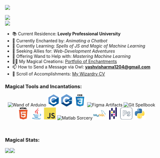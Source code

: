 <!-- Ghibli-inspired README -->

<img src="Ghibli_Header.png">

![](https://komarev.com/ghpvc/?username=yashvisharma1204&color=yellow)<br>
![](https://github-profile-trophy.vercel.app/?username=yashvisharma1204&no-bg=true&theme=onedark)
<br>

- 📚 Current Residence: **Lovely Professional University**
- 🔭 Currently Enchanted by: *Animating a Chatbot*
- 🌱 Currently Learning: *Spells of JS and Magic of Machine Learning*
- 👯 Seeking Allies for: *Web-Development Adventures*
- 🤝 Offering Wand to Help with: *Mastering Machine Learning*
- 👨‍💻 My Magical Creations: [Portfolio of Enchantments](https://yashvisharma1204.github.io/Portfolio/)
- 📫 How to Send a Message via Owl: **yashvisharma1204@gmail.com**
- 📄 Scroll of Accomplishments: [My Wizardry CV](https://yashvicv.tiiny.site)

<h3 align="left">Magical Tools and Incantations:</h3>
<p align="center"> <img src="https://cdn.worldvectorlogo.com/logos/arduino-1.svg" alt="Wand of Arduino" width="40" height="40"/> <img src="https://raw.githubusercontent.com/devicons/devicon/master/icons/c/c-original.svg" alt="Casting C" width="40" height="40"/>  <img src="https://raw.githubusercontent.com/devicons/devicon/master/icons/cplusplus/cplusplus-original.svg" alt="C++ Enchantment" width="40" height="40"/>  <img src="https://raw.githubusercontent.com/devicons/devicon/master/icons/css3/css3-original-wordmark.svg" alt="Casting CSS" width="40" height="40"/>  <img src="https://www.vectorlogo.zone/logos/figma/figma-icon.svg" alt="Figma Artifacts" width="40" height="40"/>  <img src="https://www.vectorlogo.zone/logos/git-scm/git-scm-icon.svg" alt="Git Spellbook" width="40" height="40"/>  <img src="https://raw.githubusercontent.com/devicons/devicon/master/icons/html5/html5-original-wordmark.svg" alt="HTML5 Enchantment" width="40" height="40"/>  <img src="https://raw.githubusercontent.com/devicons/devicon/master/icons/java/java-original.svg" alt="Java Incantation" width="40" height="40"/>  <img src="https://raw.githubusercontent.com/devicons/devicon/master/icons/javascript/javascript-original.svg" alt="JavaScript Magic" width="40" height="40"/>  <img src="https://upload.wikimedia.org/wikipedia/commons/2/21/Matlab_Logo.png" alt="Matlab Sorcery" width="40" height="40"/>  <img src="https://raw.githubusercontent.com/devicons/devicon/master/icons/mysql/mysql-original-wordmark.svg" alt="MySQL Potions" width="40" height="40"/>  <img src="https://raw.githubusercontent.com/devicons/devicon/2ae2a900d2f041da66e950e4d48052658d850630/icons/pandas/pandas-original.svg" alt="Pandas Charms" width="40" height="40"/>  <img src="https://raw.githubusercontent.com/devicons/devicon/master/icons/photoshop/photoshop-line.svg" alt="Photoshop Enchantment" width="40" height="40"/>  <img src="https://raw.githubusercontent.com/devicons/devicon/master/icons/python/python-original.svg" alt="Python Spells" width="40" height="40"/>  </p><br>

<h3 align="left">Magical Stats:</h3>

![](https://github-readme-stats.vercel.app/api?username=Yashvisharma1204&theme=vision-friendly-dark&hide_border=true&include_all_commits=true&count_private=true)![](https://github-readme-streak-stats.herokuapp.com/?user=Yashvisharma1204&theme=vision-friendly-dark&hide_border=true)<br/> 
